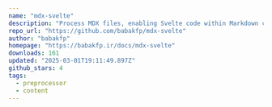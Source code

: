 ```yaml
---
name: "mdx-svelte"
description: "Process MDX files, enabling Svelte code within Markdown content."
repo_url: "https://github.com/babakfp/mdx-svelte"
author: "babakfp"
homepage: "https://babakfp.ir/docs/mdx-svelte"
downloads: 161
updated: "2025-03-01T19:11:49.897Z"
github_stars: 4
tags: 
  - preprocessor
  - content
---
```

